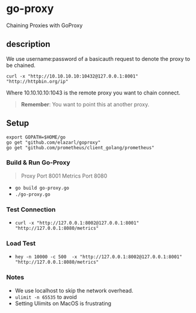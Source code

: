# go-proxy
Chaining Proxies with GoProxy


## description

We use username:password of a basicauth request to denote the proxy to be chained.

`curl -x "http://10.10.10.10:10432@127.0.0.1:8001" "http://httpbin.org/ip"`

Where 10.10.10.10:1043 is the remote proxy you want to chain connect.

> **Remember**: You want to point this at another proxy.

## Setup

```
export GOPATH=$HOME/go
go get "github.com/elazarl/goproxy"
go get "github.com/prometheus/client_golang/prometheus"
```

### Build & Run Go-Proxy
> Proxy Port 8001
> Metrics Port 8080
- `go build go-proxy.go`
- `./go-proxy.go`

### Test Connection
- `curl -x "http://127.0.0.1:8002@127.0.0.1:8001" "http://127.0.0.1:8080/metrics"`


### Load Test
- `hey -n 10000 -c 500  -x "http://127.0.0.1:8002@127.0.0.1:8001" "http://127.0.0.1:8080/metrics"`


### Notes
- We use localhost to skip the network overhead.
- `ulimit -n 65535` to avoid 
- Setting Ulimits on MacOS is frustrating
